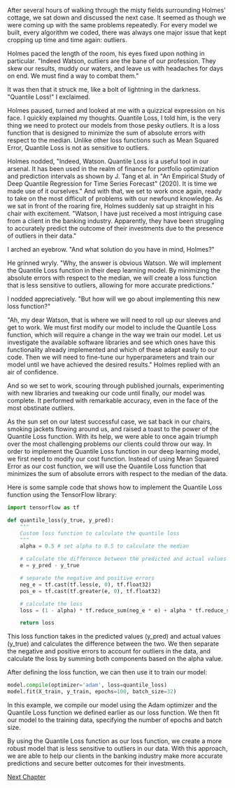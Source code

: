 After several hours of walking through the misty fields surrounding Holmes' cottage, we sat down and discussed the next case. It seemed as though we were coming up with the same problems repeatedly. For every model we built, every algorithm we coded, there was always one major issue that kept cropping up time and time again: outliers.

Holmes paced the length of the room, his eyes fixed upon nothing in particular. "Indeed Watson, outliers are the bane of our profession. They skew our results, muddy our waters, and leave us with headaches for days on end. We must find a way to combat them."

It was then that it struck me, like a bolt of lightning in the darkness. "Quantile Loss!" I exclaimed.

Holmes paused, turned and looked at me with a quizzical expression on his face. I quickly explained my thoughts. Quantile Loss, I told him, is the very thing we need to protect our models from those pesky outliers. It is a loss function that is designed to minimize the sum of absolute errors with respect to the median. Unlike other loss functions such as Mean Squared Error, Quantile Loss is not as sensitive to outliers.

Holmes nodded, "Indeed, Watson. Quantile Loss is a useful tool in our arsenal. It has been used in the realm of finance for portfolio optimization  and prediction intervals as shown by J. Tang et al. in "An Empirical Study of Deep Quantile Regression for Time Series Forecast" (2020). It is time we made use of it ourselves." And with that, we set to work once again, ready to take on the most difficult of problems with our newfound knowledge.
As we sat in front of the roaring fire, Holmes suddenly sat up straight in his chair with excitement. "Watson, I have just received a most intriguing case from a client in the banking industry. Apparently, they have been struggling to accurately predict the outcome of their investments due to the presence of outliers in their data."

I arched an eyebrow. "And what solution do you have in mind, Holmes?"

He grinned wryly. "Why, the answer is obvious Watson. We will implement the Quantile Loss function in their deep learning model. By minimizing the absolute errors with respect to the median, we will create a loss function that is less sensitive to outliers, allowing for more accurate predictions."

I nodded appreciatively. "But how will we go about implementing this new loss function?"

"Ah, my dear Watson, that is where we will need to roll up our sleeves and get to work. We must first modify our model to include the Quantile Loss function, which will require a change in the way we train our model. Let us investigate the available software libraries and see which ones have this functionality already implemented and which of these adapt easily to our code. Then we will need to fine-tune our hyperparameters and train our model until we have achieved the desired results." Holmes replied with an air of confidence.

And so we set to work, scouring through published journals, experimenting with new libraries and tweaking our code until finally, our model was complete. It performed with remarkable accuracy, even in the face of the most obstinate outliers.

As the sun set on our latest successful case, we sat back in our chairs, smoking jackets flowing around us, and raised a toast to the power of the Quantile Loss function. With its help, we were able to once again triumph over the most challenging problems our clients could throw our way.
In order to implement the Quantile Loss function in our deep learning model, we first need to modify our cost function. Instead of using Mean Squared Error as our cost function, we will use the Quantile Loss function that minimizes the sum of absolute errors with respect to the median of the data.

Here is some sample code that shows how to implement the Quantile Loss function using the TensorFlow library:

```python
import tensorflow as tf

def quantile_loss(y_true, y_pred):
    """
    Custom loss function to calculate the quantile loss
    """
    alpha = 0.5 # set alpha to 0.5 to calculate the median

    # calculate the difference between the predicted and actual values
    e = y_pred - y_true

    # separate the negative and positive errors
    neg_e = tf.cast(tf.less(e, 0), tf.float32)
    pos_e = tf.cast(tf.greater(e, 0), tf.float32)

    # calculate the loss
    loss = (1 - alpha) * tf.reduce_sum(neg_e * e) + alpha * tf.reduce_sum(pos_e * e)

    return loss
```

This loss function takes in the predicted values (y_pred) and actual values (y_true) and calculates the difference between the two. We then separate the negative and positive errors to account for outliers in the data, and calculate the loss by summing both components based on the alpha value.

After defining the loss function, we can then use it to train our model:

```python
model.compile(optimizer='adam', loss=quantile_loss)
model.fit(X_train, y_train, epochs=100, batch_size=32)
```

In this example, we compile our model using the Adam optimizer and the Quantile Loss function we defined earlier as our loss function. We then fit our model to the training data, specifying the number of epochs and batch size.

By using the Quantile Loss function as our loss function, we create a more robust model that is less sensitive to outliers in our data. With this approach, we are able to help our clients in the banking industry make more accurate predictions and secure better outcomes for their investments.


[Next Chapter](08_Chapter08.md)